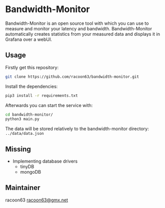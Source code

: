 # Bandwidth-Monitor

Bandwidth-Monitor is an open source tool with which you can use to measure and monitor your latency and bandwidth. Bandwidth-Monitor automatically creates statistics from your measured data and displays it in Grafana over a webUI.

## Usage

Firstly get this repository:

```bash
git clone https://github.com/racoon63/bandwidth-monitor.git
```

Install the dependencies:

```bash
pip3 install -r requirements.txt
```

Afterwards you can start the service with:

```bash
cd bandwidth-monitor/
python3 main.py
```

The data will be stored relatively to the bandwidth-monitor directory: `../data/data.json`

## Missing

* Implementing database drivers
  * tinyDB
  * mongoDB

## Maintainer

racoon63 <racoon63@gmx.net>
